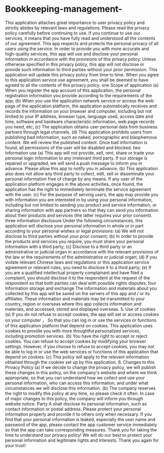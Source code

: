 # Bookkeeping-management-
This application attaches great importance to user privacy policy and strictly abides by relevant laws and regulations. Please read the privacy policy carefully before continuing to use. If you continue to use our services, it means that you have fully read and understood all the contents of our agreement. This app respects and protects the personal privacy of all users using the service. In order to provide you with more accurate and high-quality services, this app will use and disclose your personal information in accordance with the provisions of this privacy policy. Unless otherwise specified in this privacy policy, this app will not disclose or provide such information to third parties without your prior permission. This application will update this privacy policy from time to time. When you agree to this application service use agreement, you shall be deemed to have agreed to all the contents of this privacy policy. one Scope of application (a) When you register the app account of this application, the personal registration information you provide according to the requirements of the app; (b) When you use the application network service or access the web page of the application platform, the application automatically receives and records the information on your browser and computer, including but not limited to your IP address, browser type, language used, access date and time, software and hardware characteristic information, web page records you need, etc; (c) The application obtains user personal data from business partners through legal channels. (d) This application prohibits users from publishing bad information, such as naked, pornographic and blasphemous content. We will review the published content. Once bad information is found, all permissions of the user will be disabled and blocked. two Information use (a) This app will not provide, sell, rent, share or trade your personal login information to any irrelevant third party. If our storage is repaired or upgraded, we will send a push message to inform you in advance. Please allow this app to notify you in advance. (b) This application also does not allow any third party to collect, edit, sell or disseminate your personal information free of charge by any means. If any user of the application platform engages in the above activities, once found, the application has the right to immediately terminate the service agreement with the user. (c) For the purpose of serving users, the app may provide you with information you are interested in by using your personal information, including but not limited to sending you product and service information, or sharing information with app partners so that they can send you information about their products and services (the latter requires your prior consent). three information disclosure Under the following circumstances, this application will disclose your personal information in whole or in part according to your personal wishes or legal provisions: (a) We will not disclose to third parties without your prior consent; (b) In order to provide the products and services you require, you must share your personal information with a third party; (c) Disclose to a third party or an administrative or judicial organ in accordance with the relevant provisions of the law or the requirements of the administrative or judicial organ; (d) If you violate relevant Chinese laws and regulations or this application service agreement or relevant rules, you need to disclose it to a third party; (e) If you are a qualified intellectual property complainant and have filed a complaint, you should disclose it to the respondent at the request of the respondent so that both parties can deal with possible rights disputes; four Information storage and exchange The information and materials about you collected by this app will be saved on the servers of this app and / or its affiliates. These information and materials may be transmitted to your country, region or overseas where this app collects information and materials, and accessed, stored and displayed overseas. 5. Use of cookies (a) If you do not refuse to accept cookies, the app will set or access cookies on your computer ， So that you can log in or use the services or functions of this application platform that depend on cookies. This application uses cookies to provide you with more thoughtful personalized services, including promotion services. (b) You have the right to accept or reject cookies. You can refuse to accept cookies by modifying your browser settings. However, if you choose to refuse to accept cookies, you may not be able to log in or use the web services or functions of this application that depend on cookies. (c) This policy will apply to the relevant information obtained through the cookies set up by this application. 6. Changes to this Privacy Policy (a) If we decide to change the privacy policy, we will publish these changes in this policy, on the company's website and where we think appropriate, so that you can understand how we collect and use your personal information, who can access this information, and under what circumstances we will disclose this information. (b) The company reserves the right to modify this policy at any time, so please check it often. In case of major changes to this policy, the company will inform you through website notice. Party A shall disclose its personal information, such as contact information or postal address. Please protect your personal information properly and provide it to others only when necessary. If you find that your personal information is leaked, especially the user name and password of the app, please contact the app customer service immediately so that the app can take corresponding measures. Thank you for taking the time to understand our privacy policy! We will do our best to protect your personal information and legitimate rights and interests. Thank you again for your trust!

